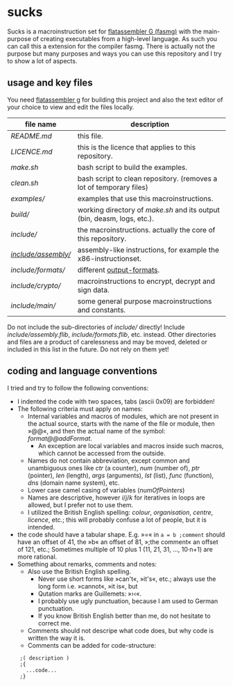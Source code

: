 sucks
=====
Sucks is a macroinstruction set for [flatassembler G (fasmg)](https://flatassembler.net/) with the main-purpose of creating executables from a high-level language.
As such you can call this a extension for the compiler fasmg.
There is actually not the purpose but many purposes and ways you can use this repository and I try to show a lot of aspects.

usage and key files
-------------------
You need [flatassembler g](http://flatassembler.net/download.php "click here to download flatassembler G") for building this project and
also the text editor of your choice to view and edit the files locally.

| file name                                                                     | description                                                             |
| ----------------------------------------------------------------------------- | ----------------------------------------------------------------------- |
| *README.md*                                                                   | this file.                                                              |
| *LICENCE.md*                                                                  | this is the licence that applies to this repository.                    |
| *make.sh*                                                                     | bash script to build the examples.                                      |
| *clean.sh*                                                                    | bash script to clean repository. (removes a lot of temporary files)     |
| *examples/*                                                                   | examples that use this macroinstructions.                               |
| *build/*                                                                      | working directory of *make.sh* and its output (bin, deasm, logs, etc.). |
| *include/*                                                                    | the macroinstructions. actually the core of this repository.            |
| [*include/assembly/*](sivizius/sucks/blob/master/include/assembly/README.md)  | assembly-like instructions, for example the x86-instructionset.         |
| *include/formats/*                                                            | different [output-formats](#formats).                                   |
| *include/crypto/*                                                             | macroinstructions to encrypt, decrypt and sign data.                    |
| *include/main/*                                                               | some general purpose macroinstructions and constants.                   |

Do not include the sub-directories of *include/* directly!
Include *include/assembly.flib*,  *include/formats.flib*, etc. instead.
Other directories and files are a product of carelessness and may be moved, deleted or included in this list in the future.
Do not rely on them yet!

coding and language conventions
-------------------------------
I tried and try to follow the following conventions:
* I indented the code with two spaces, tabs (ascii 0x09) are forbidden!
* The following criteria must apply on names:
    * Internal variables and macros of modules, which are not present in the actual source, starts with the name of the file or module,
      then »@@«, and then the actual name of the symbol: *format@@addFormat*.
      * An exception are local variables and macros inside such macros, which cannot be accessed from the outside.
    * Names do not contain abbreviation, except common and unambiguous ones like
      *ctr* (a counter), *num* (number of), *ptr* (pointer), *len* (length), *args* (arguments), *lst* (list), *func* (function), *dns* (domain name system), etc.
    * Lower case camel casing of variables (*numOfPointers*)
    * Names are descriptive, however *i*/*j*/*k* for iteratives in loops are allowed, but I prefer not to use them.
    * I utilized the British English spelling: *colour*, *organisation*, *centre*, *licence*, etc.; this will probably confuse a lot of people, but it is intended.
* the code should have a tabular shape. E.g. »=« in `a = b ;comment` should have an offset of 41, the »b« an offset of 81, »;the comment« an offset of 121, etc.;
  Sometimes multiple of 10 plus 1 (11, 21, 31, ..., 10·n+1) are more rational.
* Something about remarks, comments and notes:
  * Also use the British English spelling.
    * Never use short forms like »can't«, »it's«, etc.; always use the long form i.e. »cannot«, »it is«, but 
    * Qutation marks are Guillemets: »›‹«.
    * I probably use ugly punctuation, because I am used to German punctuation.
    * If you know British English better than me, do not hesitate to correct me.
  * Comments should not descripe what code does, but why code is written the way it is.
  * Comments can be added for code-structure:
```  
    ;( description )
    ;{
      ...code...
    ;}
```
